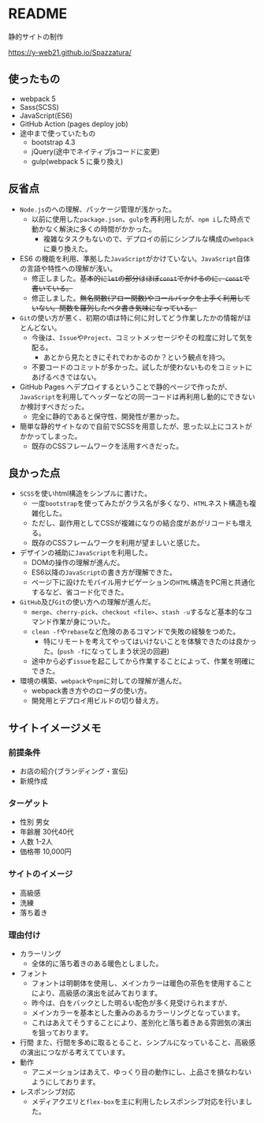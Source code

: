 ﻿# README

静的サイトの制作

https://y-web21.github.io/Spazzatura/

## 使ったもの

- webpack 5
- Sass(SCSS)
- JavaScript(ES6)
- GitHub Action (pages deploy job)
- 途中まで使っていたもの
  - bootstrap 4.3
  - jQuery(途中でネイティブjsコードに変更)
  - gulp(webpack 5 に乗り換え)

## 反省点

- `Node.js`のへの理解、パッケージ管理が浅かった。
  - 以前に使用した`package.json`、`gulp`を再利用したが、`npm i`した時点で動かなく解決に多くの時間がかかった。
    - 複雑なタスクもないので、デプロイの前にシンプルな構成の`webpack`に乗り換えた。
- ES6 の機能を利用、準拠した`JavaScript`がかけていない。`JavaScript`自体の言語や特性への理解が浅い。
  - 修正しました。~~基本的に`let`の部分はほぼ`const`でかけるのに、`const`で書いている。~~
  - 修正しました。~~無名関数(アロー関数)やコールバックを上手く利用していない。関数を羅列したベタ書き気味になっている。~~
- `Git`の使い方が悪く、初期の頃は特に何に対してどう作業したかの情報がほとんどない。
  - 今後は、`Issue`や`Project`、コミットメッセージやその粒度に対して気を配る。
    - あとから見たときにそれでわかるのか？という観点を持つ。
  - 不要コードのコミットが多かった。試したが使わないものをコミットにあげるべきではない。
- GitHub Pages へデプロイするということで静的ページで作ったが、`JavaScript`を利用してヘッダーなどの同一コードは再利用し動的にできないか検討すべきだった。
  - 完全に静的であると保守性、開発性が悪かった。
- 簡単な静的サイトなので自前でSCSSを用意したが、思った以上にコストがかかってしまった。
  - 既存のCSSフレームワークを活用すべきだった。

## 良かった点

- `SCSS`を使いhtml構造をシンプルに書けた。
  - 一度`bootstrap`を使ってみたがクラス名が多くなり、`HTML`ネスト構造も複雑化した。
  - ただし、副作用としてCSSが複雑になりの結合度があがリコードも増える。
  - 既存のCSSフレームワークを利用が望ましいと感じた。
- デザインの補助に`JavaScript`を利用した。
  - DOMの操作の理解が進んだ。
  - ES6以降の`JavaScript`の書き方が理解できた。
  - ページ下に設けたモバイル用ナビゲーションの`HTML`構造をPC用と共通化するなど、省コード化できた。
- `GitHub`及び`Git`の使い方への理解が進んだ。
  - `merge`、`cherry-pick`、`checkout <file>`、`stash -u`するなど基本的なコマンド作業が身についた。
  - `clean -f`や`rebase`など危険のあるコマンドで失敗の経験をつめた。
    - 特にリモートを考えてやってはいけないことを体験できたのは良かった。(`push -f`になってしまう状況の回避)
  - 途中から必ず`issue`を起こしてから作業することによって、作業を明確にできた。
- 環境の構築、`webpack`や`npm`に対しての理解が進んだ。
  - webpack書き方やのローダの使い方。
  - 開発用とデプロイ用ビルドの切り替え方。

## サイトイメージメモ

### 前提条件

- お店の紹介(ブランディング・宣伝)
- 新規作成

### ターゲット

- 性別 男女
- 年齢層 30代40代
- 人数 1-2人
- 価格帯 10,000円

### サイトのイメージ

- 高級感
- 洗練
- 落ち着き

### 理由付け

- カラーリング
  - 全体的に落ち着きのある暖色としました。
- フォント
  - フォントは明朝体を使用し、メインカラーは暖色の茶色を使用することにより、高級感の演出を試みております。
  - 昨今は、白をバックとした明るい配色が多く見受けられますが、
  - メインカラーを基本とした重みのあるカラーリングとなっています。
  - これはあえてそうすることにより、差別化と落ち着きある雰囲気の演出を狙っております。
- 行間
    また、行間を多めに取るとること、シンプルになっていること、高級感の演出につながる考えてています。
- 動作
  - アニメーションはあえて、ゆっくり目の動作にし、上品さを損なわないようにしております。
- レスポンシブ対応
  - メディアクエリと`flex-box`を主に利用したレスポンシブ対応を行いました。
